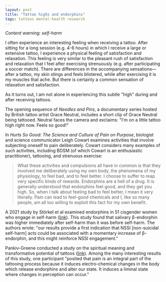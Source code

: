 ```yaml
---
layout: post
title: "Tattoo highs and endorphins"
tags: tattoos mental-health research
---
```


*Content warning: self-harm*

I often experience an interesting feeling when receiving a tattoo. After sitting for a long session (e.g. 4-6 hours) in which I receive a large or extensive tattoo, I experience a physical feeling of satisfaction and relaxation. This feeling is very similar to the pleasant rush of satisfaction and relaxation that I feel after exercising strenuously (e.g. after participating a soccer match). There are differences in the accompanying sensations—after a tattoo, my skin stings and feels blistered, while after exercising it is my muscles that ache. But there is certainly a common sensation of relaxation and satisfaction.

As it turns out, I am not alone in experiencing this subtle "high" during and after receiving tattoos.  

The opening sequence of *Needles and Pins*, a documentary series hosted by British tattoo artist Grace Neutral, includes a short clip of Grace Neutral being tattooed. Neutral faces the camera and exclaims: "I'm on a little tattoo high right now. Feels so good!"

In *Hurts So Good: The Science and Culture of Pain on Purpose*, biologist and science communicator Leigh Cowart examines activities that involve subjecting oneself to pain deliberately. Cowart considers many examples of such activities, including BDSM (of which Cowart is an enthusiastic practitioner), tattooing, and strenuous exercise:

> What these activities and compulsions all have in common is that they involved me deliberately using my own body, the phenomena of my physiology, to feel bad, and to feel better. I choose to suffer to reap very specific kinds of rewards. Endorphins are a hell of a drug.
It is generally understood that endorphins feel good, and they get you high. So, when I talk about feeling bad to feel better, I mean it very literally. Pain can lead to feel-good chemicals and I, like so many people, am all too willing to exploit this fact for my own benefit.

A 2021 study by Störkel et al examined endorphins in 51 cisgender women who engage in self-harm ([link](https://www.nature.com/articles/s41386-020-00914-2.pdf)). This study found that salivary β-endorphin was higher immediately after self-harm than it was before self-harm. The authors wrote: "our results provide a first indication that NSSI [non-suicidal self-harm] acts could be associated with a momentary increase of β-endorphin, and this might reinforce NSSI engagement."

Pankiv-Greene conducted a study on the spiritual meaning and transformative potential of tattoos ([link](https://journal.aleftrust.org/index.php/cstp/article/view/42)). Among the many interesting results of this study, one participant "posited that pain is an integral part of the tattooing process because it induces electro-chemical changes in the body which release endorphins and alter our state. It induces a liminal state where changes in perception can occur."
